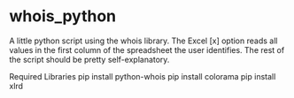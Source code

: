# whois_python
A little python script using the whois library. 
The Excel [x] option reads all values in the first column of the spreadsheet the user identifies. 
The rest of the script should be pretty self-explanatory. 

Required Libraries
pip install python-whois
pip install colorama
pip install xlrd
